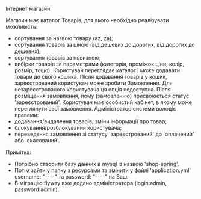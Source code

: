 Інтернет магазин

Магазин має каталог Товарів, для якого необхідно реалізувати можливість:
- сортування за назвою товару (az, za);
- сортування товарів за ціною (від дешевих до дорогих, від дорогих до дешевих);
- сортування товарів за новизною;
- вибірки товарів за параметрами (категорія, проміжок ціни, колір, розмір, тощо).
  Користувач переглядає каталог і може додавати товари до свого кошика.
  Після додавання товарів у кошик, зареєстрований користувач може зробити Замовлення.
  Для незареєстрованого користувача ця опція недоступна. Після розміщення замовлення,
  йому (замовленню) присвоюється статус 'зареєстрований'.
  Користувач має особистий кабінет, в якому може переглянути свої замовлення.
  Адміністратор системи володіє правами:
- додавання/видалення товарів, зміни інформації про товар;
- блокування/розблокування користувача;
- переведення замовлення зі статусу 'зареєстрований' до 'оплачений' або 'скасований'.

Примітка: 
  - Потрібно створити базу данних в mysql із назвою 'shop-spring'.
  - Потім зайти у папку з ресурсами та змінити у файлі 'application.yml' username: "----" та password: "----" на Ваш.
  - В міграцію flyway вже додано адміністратора (login:admin, password:admin).
